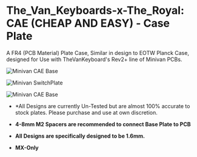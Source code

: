 # The_Van_Keyboards-x-The_Royal: CAE (CHEAP AND EASY) - Case Plate

 A FR4 (PCB Material) Plate Case, Similar in design to EOTW Planck Case, designed for Use with TheVanKeyboard's Rev2+ line of Minivan PCBs.
 
 ![Minivan CAE Base](https://i.imgur.com/jNtCE2g.png)

 ![Minivan SwitchPlate](https://i.imgur.com/k1dutpA.png)

 ![Minivan CAE Base](https://i.imgur.com/L7DOVXq.png)


 - *All Designs are currently Un-Tested but are almost 100% accurate to stock plates. Please purchase and use at own discretion. 

 - **4-8mm M2 Spacers are recommended to connect Base Plate to PCB**

 - **All Designs are specifically designed to be 1.6mm.**
 
 - **MX-Only**


